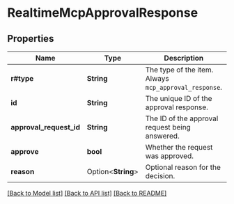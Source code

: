 # RealtimeMcpApprovalResponse

## Properties

Name | Type | Description | Notes
------------ | ------------- | ------------- | -------------
**r#type** | **String** | The type of the item. Always `mcp_approval_response`. | 
**id** | **String** | The unique ID of the approval response. | 
**approval_request_id** | **String** | The ID of the approval request being answered. | 
**approve** | **bool** | Whether the request was approved. | 
**reason** | Option<**String**> | Optional reason for the decision. | [optional]

[[Back to Model list]](../README.md#documentation-for-models) [[Back to API list]](../README.md#documentation-for-api-endpoints) [[Back to README]](../README.md)


